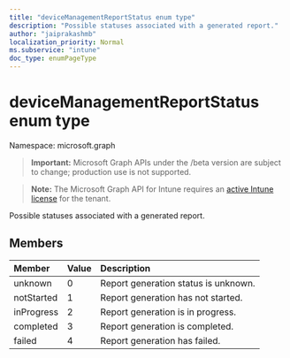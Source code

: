 ```yaml
---
title: "deviceManagementReportStatus enum type"
description: "Possible statuses associated with a generated report."
author: "jaiprakashmb"
localization_priority: Normal
ms.subservice: "intune"
doc_type: enumPageType
---
```


# deviceManagementReportStatus enum type

Namespace: microsoft.graph

> **Important:** Microsoft Graph APIs under the /beta version are subject to change; production use is not supported.

> **Note:** The Microsoft Graph API for Intune requires an [active Intune license](https://go.microsoft.com/fwlink/?linkid=839381) for the tenant.

Possible statuses associated with a generated report.

## Members
|Member|Value|Description|
|:---|:---|:---|
|unknown|0|Report generation status is unknown.|
|notStarted|1|Report generation has not started.|
|inProgress|2|Report generation is in progress.|
|completed|3|Report generation is completed.|
|failed|4|Report generation has failed.|
